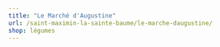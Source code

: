 ```yaml
---
title: "Le Marché d'Augustine"
url: /saint-maximin-la-sainte-baume/le-marche-daugustine/
shop: légumes
---
```

